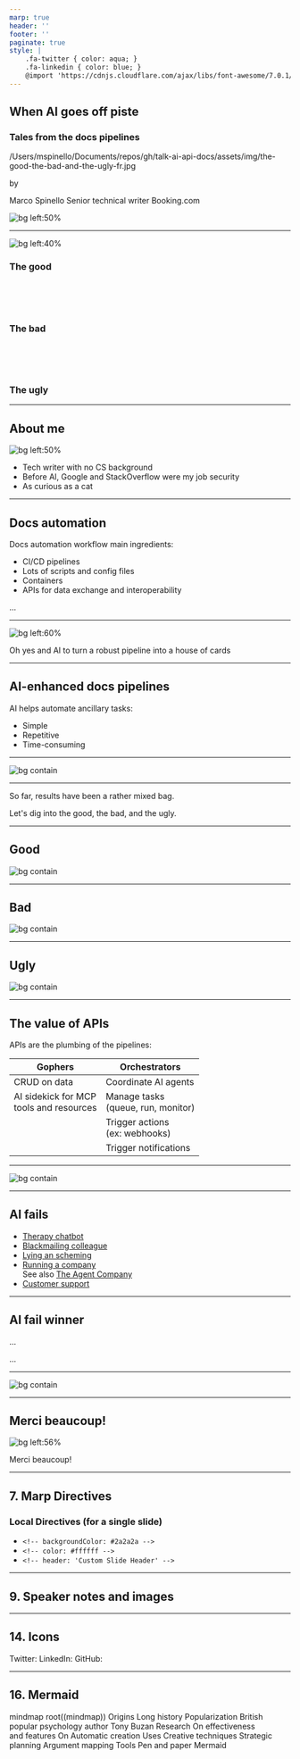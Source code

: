 ```yaml
---
marp: true
header: ''
footer: ''
paginate: true
style: |
    .fa-twitter { color: aqua; }
    .fa-linkedin { color: blue; }
    @import 'https://cdnjs.cloudflare.com/ajax/libs/font-awesome/7.0.1/css/all.min.css'
---
```


<script
    src="https://kit.fontawesome.com/51cb23fdb1.js"
    crossorigin="anonymous">
</script>

<script type="module">
    import mermaid from 'https://cdn.jsdelivr.net/npm/mermaid@10/dist/mermaid.esm.min.mjs';
    mermaid.initialize({ startOnLoad: true });
</script>

## When AI goes off piste

### Tales from the docs pipelines

/Users/mspinello/Documents/repos/gh/talk-ai-api-docs/assets/img/the-good-the-bad-and-the-ugly-fr.jpg

by

Marco Spinello
Senior technical writer
Booking.com

![bg left:50%](/Users/mspinello/Documents/repos/gh/talk-ai-api-docs/assets/img/ai-generated-8764598_1280.jpg)

---

![bg left:40%](/Users/mspinello/Documents/repos/gh/talk-ai-api-docs/assets/img/good-the-bad-and-the-ugly.jpg)

### <i class="fa-regular fa-face-smile"></i> The good
<br /><br /><br />

### <i class="fa-regular fa-face-frown"></i> The bad
<br /><br /><br />

### <i class="fa-regular fa-face-angry"></i> The ugly

---

## About me

![bg left:50%](/Users/mspinello/Documents/repos/gh/talk-ai-api-docs/assets/img/valley-of-fires-105.jpg)

- Tech writer with no CS background
- Before AI, Google and StackOverflow were my job security
- As curious as a cat

---

## Docs automation

Docs automation workflow main ingredients:

- CI/CD pipelines
- Lots of scripts and config files
- Containers
- APIs for data exchange and interoperability

...

---

![bg left:60%](/Users/mspinello/Documents/repos/gh/talk-ai-api-docs/assets/img/ai-generated-8583250_1280.jpg)

Oh yes and AI to turn a robust pipeline into a house of cards

---

## AI-enhanced docs pipelines

AI helps automate ancillary tasks:

- Simple
- Repetitive
- Time-consuming

---

![bg contain](/Users/mspinello/Documents/repos/gh/talk-ai-api-docs/assets/img/ai-api-docs-workflows-1.jpg)

---

So far, results have been a rather mixed bag.

Let's dig into the good, the bad, and the ugly.

---

## Good

![bg contain](/Users/mspinello/Documents/repos/gh/talk-ai-api-docs/assets/img/ai-api-docs-workflows-2.jpg)  

---

## Bad

![bg contain](/Users/mspinello/Documents/repos/gh/talk-ai-api-docs/assets/img/ai-api-docs-workflows-3.jpg)

---

## Ugly

![bg contain](/Users/mspinello/Documents/repos/gh/talk-ai-api-docs/assets/img/ai-api-docs-workflows-4.jpg)

---

## The value of APIs

APIs are the plumbing of the pipelines: 

| Gophers | Orchestrators |
|---|---|
| CRUD on data | Coordinate AI agents |
| AI sidekick for MCP<br />tools and resources | Manage tasks<br />(queue, run, monitor) |
| | Trigger actions<br />(ex: webhooks) |
| | Trigger notifications |

---

![bg contain](/Users/mspinello/Documents/repos/gh/talk-ai-api-docs/assets/img/ai-api-docs-workflows.jpg)

---

## AI fails

- [Therapy chatbot](https://futurism.com/therapy-chatbot-addict-meth)
- [Blackmailing colleague](https://www.bbc.com/news/articles/cpqeng9d20go)
- [Lying an scheming](https://time.com/7202784/ai-research-strategic-lying/)
- [Running a company](https://futurism.com/professors-company-ai-agents) \
  See also [The Agent Company](https://the-agent-company.com/)
- [Customer support](https://futurism.com/klarna-ai-automation-engineers)

---

## AI fail winner

...

<i class="fa-solid fa-drum"></i>

...

---

![bg contain](/Users/mspinello/Documents/repos/gh/talk-ai-api-docs/assets/img/gen-ai-ethical-ai.png)

---

## Merci beaucoup!

![bg left:56%](/Users/mspinello/Documents/repos/gh/talk-ai-api-docs/assets/img/the-good-the-bad-and-the-ugly-fr.jpg)

Merci beaucoup!

---

<!-- backgroundColor: #2a2a2a -->
## 7. Marp Directives

### Local Directives (for a single slide)

- `<!-- backgroundColor: #2a2a2a -->`
- `<!-- color: #ffffff -->`
- `<!-- header: 'Custom Slide Header' -->`

---



## 9. Speaker notes and images

<!-- Can also do a multiline
comment that will show in notes -->


---


## 14. Icons

<i class="fa-brands fa-twitter"></i> Twitter: 
<i class="fa-brands fa-linkedin"></i> LinkedIn: 
<i class="fa-brands fa-github"></i> GitHub: 

---

## 16. Mermaid

<div class="mermaid">
mindmap
  root((mindmap))
    Origins
      Long history
      Popularization
        British popular psychology author Tony Buzan
    Research
      On effectiveness<br/>and features
      On Automatic creation
        Uses
            Creative techniques
            Strategic planning
            Argument mapping
    Tools
      Pen and paper
      Mermaid
 </div>
